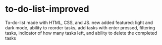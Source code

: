 # to-do-list-improved
To-do-list made with HTML, CSS, and JS. new added featured: light and dark mode, ability to reorder tasks, add tasks with enter pressed, filtering tasks, indicator of how many tasks left, and ability to delete the completed tasks
